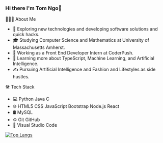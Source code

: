 ### Hi there I'm Tom Ngo👋

<!--
**TomNgo03/TomNgo03** is a ✨ _special_ ✨ repository because its `README.md` (this file) appears on your GitHub profile.

Here are some ideas to get you started:
-->
👨🏻‍💻  About Me

- 🤔   Exploring new technologies and developing software solutions and quick hacks.
- 🎓   Studying Computer Science and Mathematics at University of Massachusetts Amherst.
- 💼   Working as a Front End Developer Intern at CoderPush.
- 🌱   Learning more about TypeScript, Machine Learning, and Artificial Intelligence.
- ✍️   Pursuing Artificial Intelligence and Fashion and Lifestyles as side hustles.


🛠  Tech Stack

- 💻   Python Java C
- 🌐   HTML5 CSS JavaScript Bootstrap Node.js React
- 🛢   MySQL
- ⚙️   Git GitHub
- 🔧   Visual Studio Code
<!-- - 🔭 I’m currently working on ...
- 🌱 I’m currently learning ...
- 👯 I’m looking to collaborate on ...
- 🤔 I’m looking for help with ...
- 💬 Ask me about ...
- 📫 How to reach me: ...
- 😄 Pronouns: ...
- ⚡ Fun fact: ... -->

[![Top Langs](https://github-readme-stats.vercel.app/api?username=TomNgo03&theme=algolia&show_icons=true)](https://github.com/saifurrahman1193)
